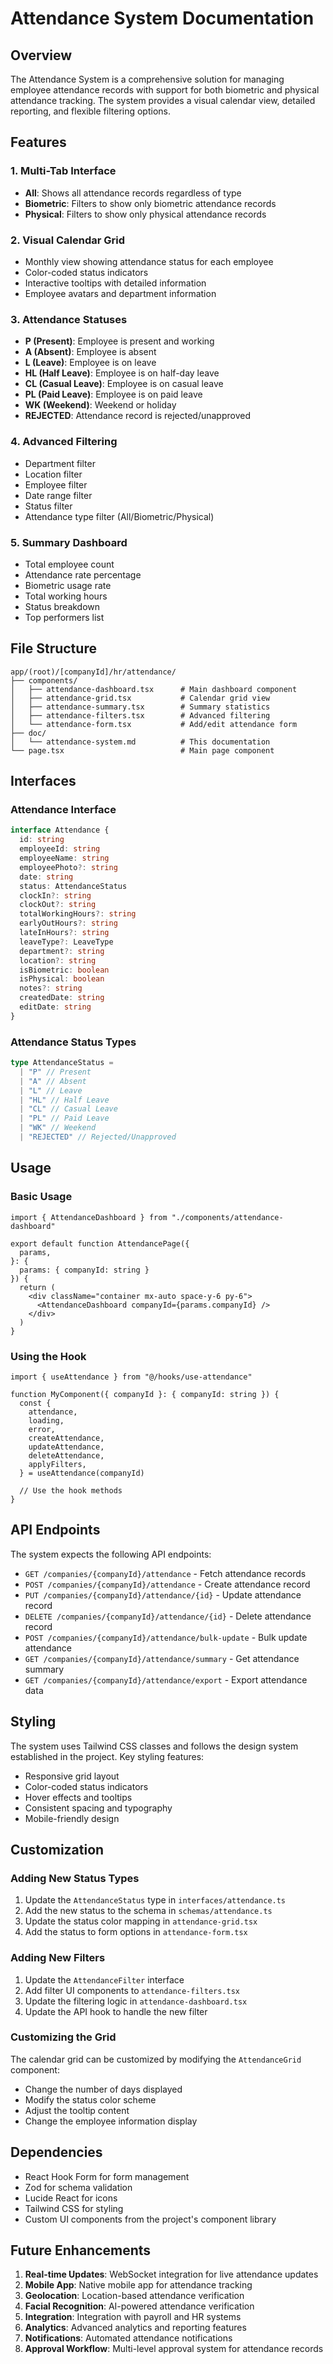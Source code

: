 # Attendance System Documentation

## Overview

The Attendance System is a comprehensive solution for managing employee attendance records with support for both biometric and physical attendance tracking. The system provides a visual calendar view, detailed reporting, and flexible filtering options.

## Features

### 1. Multi-Tab Interface

- **All**: Shows all attendance records regardless of type
- **Biometric**: Filters to show only biometric attendance records
- **Physical**: Filters to show only physical attendance records

### 2. Visual Calendar Grid

- Monthly view showing attendance status for each employee
- Color-coded status indicators
- Interactive tooltips with detailed information
- Employee avatars and department information

### 3. Attendance Statuses

- **P (Present)**: Employee is present and working
- **A (Absent)**: Employee is absent
- **L (Leave)**: Employee is on leave
- **HL (Half Leave)**: Employee is on half-day leave
- **CL (Casual Leave)**: Employee is on casual leave
- **PL (Paid Leave)**: Employee is on paid leave
- **WK (Weekend)**: Weekend or holiday
- **REJECTED**: Attendance record is rejected/unapproved

### 4. Advanced Filtering

- Department filter
- Location filter
- Employee filter
- Date range filter
- Status filter
- Attendance type filter (All/Biometric/Physical)

### 5. Summary Dashboard

- Total employee count
- Attendance rate percentage
- Biometric usage rate
- Total working hours
- Status breakdown
- Top performers list

## File Structure

```
app/(root)/[companyId]/hr/attendance/
├── components/
│   ├── attendance-dashboard.tsx      # Main dashboard component
│   ├── attendance-grid.tsx           # Calendar grid view
│   ├── attendance-summary.tsx        # Summary statistics
│   ├── attendance-filters.tsx        # Advanced filtering
│   └── attendance-form.tsx           # Add/edit attendance form
├── doc/
│   └── attendance-system.md          # This documentation
└── page.tsx                          # Main page component
```

## Interfaces

### Attendance Interface

```typescript
interface Attendance {
  id: string
  employeeId: string
  employeeName: string
  employeePhoto?: string
  date: string
  status: AttendanceStatus
  clockIn?: string
  clockOut?: string
  totalWorkingHours?: string
  earlyOutHours?: string
  lateInHours?: string
  leaveType?: LeaveType
  department?: string
  location?: string
  isBiometric: boolean
  isPhysical: boolean
  notes?: string
  createdDate: string
  editDate: string
}
```

### Attendance Status Types

```typescript
type AttendanceStatus =
  | "P" // Present
  | "A" // Absent
  | "L" // Leave
  | "HL" // Half Leave
  | "CL" // Casual Leave
  | "PL" // Paid Leave
  | "WK" // Weekend
  | "REJECTED" // Rejected/Unapproved
```

## Usage

### Basic Usage

```tsx
import { AttendanceDashboard } from "./components/attendance-dashboard"

export default function AttendancePage({
  params,
}: {
  params: { companyId: string }
}) {
  return (
    <div className="container mx-auto space-y-6 py-6">
      <AttendanceDashboard companyId={params.companyId} />
    </div>
  )
}
```

### Using the Hook

```tsx
import { useAttendance } from "@/hooks/use-attendance"

function MyComponent({ companyId }: { companyId: string }) {
  const {
    attendance,
    loading,
    error,
    createAttendance,
    updateAttendance,
    deleteAttendance,
    applyFilters,
  } = useAttendance(companyId)

  // Use the hook methods
}
```

## API Endpoints

The system expects the following API endpoints:

- `GET /companies/{companyId}/attendance` - Fetch attendance records
- `POST /companies/{companyId}/attendance` - Create attendance record
- `PUT /companies/{companyId}/attendance/{id}` - Update attendance record
- `DELETE /companies/{companyId}/attendance/{id}` - Delete attendance record
- `POST /companies/{companyId}/attendance/bulk-update` - Bulk update attendance
- `GET /companies/{companyId}/attendance/summary` - Get attendance summary
- `GET /companies/{companyId}/attendance/export` - Export attendance data

## Styling

The system uses Tailwind CSS classes and follows the design system established in the project. Key styling features:

- Responsive grid layout
- Color-coded status indicators
- Hover effects and tooltips
- Consistent spacing and typography
- Mobile-friendly design

## Customization

### Adding New Status Types

1. Update the `AttendanceStatus` type in `interfaces/attendance.ts`
2. Add the new status to the schema in `schemas/attendance.ts`
3. Update the status color mapping in `attendance-grid.tsx`
4. Add the status to form options in `attendance-form.tsx`

### Adding New Filters

1. Update the `AttendanceFilter` interface
2. Add filter UI components to `attendance-filters.tsx`
3. Update the filtering logic in `attendance-dashboard.tsx`
4. Update the API hook to handle the new filter

### Customizing the Grid

The calendar grid can be customized by modifying the `AttendanceGrid` component:

- Change the number of days displayed
- Modify the status color scheme
- Adjust the tooltip content
- Change the employee information display

## Dependencies

- React Hook Form for form management
- Zod for schema validation
- Lucide React for icons
- Tailwind CSS for styling
- Custom UI components from the project's component library

## Future Enhancements

1. **Real-time Updates**: WebSocket integration for live attendance updates
2. **Mobile App**: Native mobile app for attendance tracking
3. **Geolocation**: Location-based attendance verification
4. **Facial Recognition**: AI-powered attendance verification
5. **Integration**: Integration with payroll and HR systems
6. **Analytics**: Advanced analytics and reporting features
7. **Notifications**: Automated attendance notifications
8. **Approval Workflow**: Multi-level approval system for attendance records
